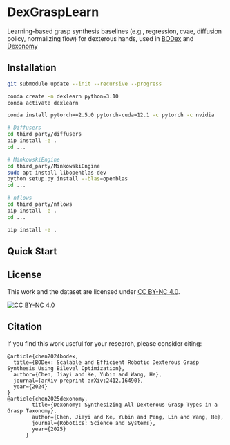 # DexGraspLearn

Learning-based grasp synthesis baselines (e.g., regression, cvae, diffusion policy, normalizing flow) for dexterous hands, used in [BODex](https://pku-epic.github.io/BODex/) and [Dexonomy](https://pku-epic.github.io/Dexonomy/)


## Installation
```bash
git submodule update --init --recursive --progress

conda create -n dexlearn python=3.10 
conda activate dexlearn

conda install pytorch==2.5.0 pytorch-cuda=12.1 -c pytorch -c nvidia 

# Diffusers 
cd third_party/diffusers
pip install -e .
cd ...

# MinkowskiEngine
cd third_party/MinkowskiEngine
sudo apt install libopenblas-dev
python setup.py install --blas=openblas
cd ...

# nflows
cd third_party/nflows
pip install -e .
cd ...

pip install -e .
```

## Quick Start

## License

This work and the dataset are licensed under [CC BY-NC 4.0][cc-by-nc].

[![CC BY-NC 4.0][cc-by-nc-image]][cc-by-nc]

[cc-by-nc]: https://creativecommons.org/licenses/by-nc/4.0/
[cc-by-nc-image]: https://licensebuttons.net/l/by-nc/4.0/88x31.png

## Citation

If you find this work useful for your research, please consider citing:
```
@article{chen2024bodex,
  title={BODex: Scalable and Efficient Robotic Dexterous Grasp Synthesis Using Bilevel Optimization},
  author={Chen, Jiayi and Ke, Yubin and Wang, He},
  journal={arXiv preprint arXiv:2412.16490},
  year={2024}
}
@article{chen2025dexonomy,
        title={Dexonomy: Synthesizing All Dexterous Grasp Types in a Grasp Taxonomy},
        author={Chen, Jiayi and Ke, Yubin and Peng, Lin and Wang, He},
        journal={Robotics: Science and Systems},
        year={2025}
      }
```